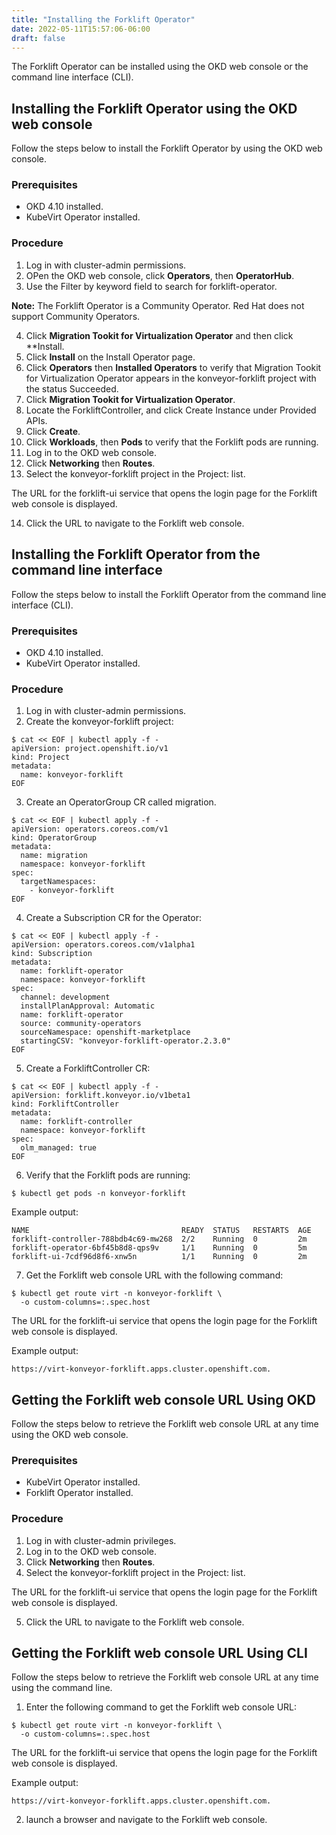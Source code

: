 ```yaml
---
title: "Installing the Forklift Operator"
date: 2022-05-11T15:57:06-06:00
draft: false
---
```


The Forklift Operator can be installed using the OKD web console or the command line interface (CLI).

## Installing the Forklift Operator using the OKD web console
Follow the steps below to install the Forklift Operator by using the OKD web console.

### Prerequisites
* OKD 4.10 installed.
* KubeVirt Operator installed.

### Procedure
1. Log in with cluster-admin permissions.
2. OPen the OKD web console, click **Operators**, then **OperatorHub**.
3. Use the Filter by keyword field to search for forklift-operator.

**Note:** The Forklift Operator is a Community Operator. Red Hat does not support Community Operators.

4. Click **Migration Tookit for Virtualization Operator** and then click **Install.
5. Click **Install** on the Install Operator page.
6. Click **Operators** then **Installed Operators** to verify that Migration Tookit for Virtualization Operator appears in the konveyor-forklift project with the status Succeeded.
7. Click **Migration Tookit for Virtualization Operator**.
8. Locate the ForkliftController, and click Create Instance under Provided APIs.
9. Click **Create**.
10. Click **Workloads**, then **Pods** to verify that the Forklift pods are running.
11. Log in to the OKD web console.
12. Click **Networking** then **Routes**.
13. Select the konveyor-forklift project in the Project: list.

The URL for the forklift-ui service that opens the login page for the Forklift web console is displayed.

14. Click the URL to navigate to the Forklift web console.

## Installing the Forklift Operator from the command line interface
Follow the steps below to install the Forklift Operator from the command line interface (CLI).

### Prerequisites
* OKD 4.10 installed.
* KubeVirt Operator installed.

### Procedure

1. Log in with cluster-admin permissions.
2. Create the konveyor-forklift project:
```
$ cat << EOF | kubectl apply -f -
apiVersion: project.openshift.io/v1
kind: Project
metadata:
  name: konveyor-forklift
EOF
```
3. Create an OperatorGroup CR called migration.
```
$ cat << EOF | kubectl apply -f -
apiVersion: operators.coreos.com/v1
kind: OperatorGroup
metadata:
  name: migration
  namespace: konveyor-forklift
spec:
  targetNamespaces:
    - konveyor-forklift
EOF
```
4. Create a Subscription CR for the Operator:
```
$ cat << EOF | kubectl apply -f -
apiVersion: operators.coreos.com/v1alpha1
kind: Subscription
metadata:
  name: forklift-operator
  namespace: konveyor-forklift
spec:
  channel: development
  installPlanApproval: Automatic
  name: forklift-operator
  source: community-operators
  sourceNamespace: openshift-marketplace
  startingCSV: "konveyor-forklift-operator.2.3.0"
EOF
```
5. Create a ForkliftController CR:
```
$ cat << EOF | kubectl apply -f -
apiVersion: forklift.konveyor.io/v1beta1
kind: ForkliftController
metadata:
  name: forklift-controller
  namespace: konveyor-forklift
spec:
  olm_managed: true
EOF
```
6. Verify that the Forklift pods are running:
```
$ kubectl get pods -n konveyor-forklift
```
Example output:
```
NAME                                  READY  STATUS   RESTARTS  AGE
forklift-controller-788bdb4c69-mw268  2/2    Running  0         2m
forklift-operator-6bf45b8d8-qps9v     1/1    Running  0         5m
forklift-ui-7cdf96d8f6-xnw5n          1/1    Running  0         2m
```
7. Get the Forklift web console URL with the following command:
```
$ kubectl get route virt -n konveyor-forklift \
  -o custom-columns=:.spec.host
```
The URL for the forklift-ui service that opens the login page for the Forklift web console is displayed.

Example output:
```
https://virt-konveyor-forklift.apps.cluster.openshift.com.
```

## Getting the Forklift web console URL Using OKD
Follow the steps below to retrieve the Forklift web console URL at any time using the OKD web console.

### Prerequisites
* KubeVirt Operator installed.
* Forklift Operator installed.

### Procedure
1. Log in with cluster-admin privileges.
2. Log in to the OKD web console.
3. Click **Networking** then **Routes**.
4. Select the konveyor-forklift project in the Project: list.

The URL for the forklift-ui service that opens the login page for the Forklift web console is displayed.

5. Click the URL to navigate to the Forklift web console.

## Getting the Forklift web console URL Using CLI
Follow the steps below to retrieve the Forklift web console URL at any time using the command line.

1. Enter the following command to get the Forklift web console URL:
```
$ kubectl get route virt -n konveyor-forklift \
  -o custom-columns=:.spec.host
```
The URL for the forklift-ui service that opens the login page for the Forklift web console is displayed.

Example output:
```
https://virt-konveyor-forklift.apps.cluster.openshift.com.
```
2. launch a browser and navigate to the Forklift web console.
